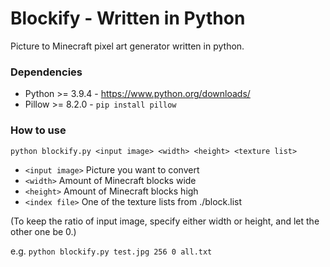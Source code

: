 # Blockify - Written in Python
Picture to Minecraft pixel art generator written in python.

### Dependencies
- Python >= 3.9.4 - https://www.python.org/downloads/
- Pillow >= 8.2.0 - ``` pip install pillow ```

### How to use
```python blockify.py <input image> <width> <height> <texture list>``` 
- ```<input image>``` Picture you want to convert
- ```<width>``` Amount of Minecraft blocks wide
- ```<height>``` Amount of Minecraft blocks high
- ```<index file>``` One of the texture lists from ./block.list 

(To keep the ratio of input image, specify either width or height, and let the other one be 0.)

e.g. ```python blockify.py test.jpg 256 0 all.txt ```
